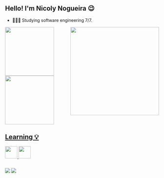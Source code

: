 
## Hello! I'm Nicoly Nogueira 😉
- 👩🏻‍💻 Studying software engineering 7/7.
<div>
<img align="right" src="https://github.com/user-attachments/assets/7c89f58b-0d5d-4620-b9cc-a1a2a1990701" width="290px" /> 
<a href="https://github.com/nicolynsilva">
<img loading="lazy" height="160em" src="https://github-readme-stats.vercel.app/api/top-langs/?username=nicolynsilva&layout=compact&langs_count=7&theme=dracula"/>
<img loading="lazy" height="160em" src="https://github-readme-stats.vercel.app/api?username=nicolynsilva&show_icons=true&theme=dracula&include_all_commits=true&count_private=true"/>
</div>
       
## Learning 💡
<img loading="lazy" src="https://cdn.jsdelivr.net/gh/devicons/devicon@latest/icons/sqldeveloper/sqldeveloper-original.svg" width="40" height="40"/> <img loading="lazy" src="https://cdn.jsdelivr.net/gh/devicons/devicon@latest/icons/python/python-original.svg" width="40" height="40"/>

##
<div>
<a href="https://www.linkedin.com/in/nicoly-nogueira-b8882a216" target="_blank"><img loading="lazy" src="https://img.shields.io/badge/-LinkedIn-%230077B5?style=for-the-badge&logo=linkedin&logoColor=white" target="_blank"></a>   
<a href="https://instagram.com/_nogueiran" target="_blank"><img loading="lazy" src="https://img.shields.io/badge/-Instagram-%23E4405F?style=for-the-badge&logo=instagram&logoColor=white" target="_blank"></a>       
</div>
       
          
